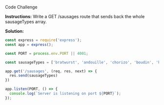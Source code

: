 Code Challenge

**Instructions:**
Write a GET /sausages route that sends back the whole sausageTypes array.

**Solution:**
```javascript
const express = require('express');
const app = express();

const PORT = process.env.PORT || 4001;

const sausageTypes = ['bratwurst', 'andouille', 'chorizo', 'boudin', 'kielbasa'];

app.get('/sausages', (req, res, next) => {
  res.send(sausageTypes)
})

app.listen(PORT, () => {
  console.log(`Server is listening on port ${PORT}`);
});
```
